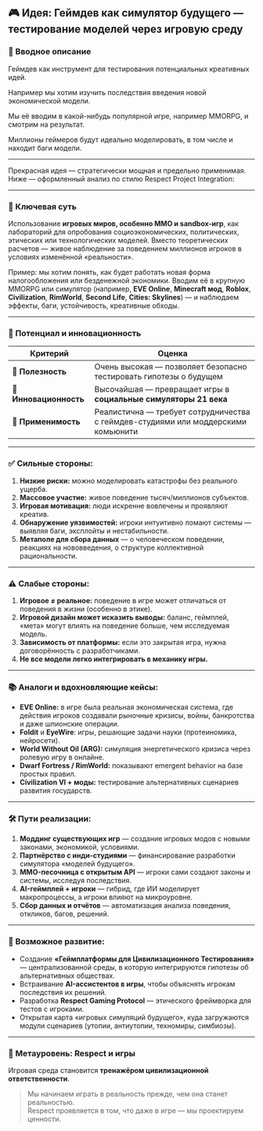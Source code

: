 ## 🎮 Идея: **Геймдев как симулятор будущего — тестирование моделей через игровую среду**

### 📃 Вводное описание

Геймдев как инструмент для тестирования потенциальных креативных идей.

Например мы хотим изучить последствия введения новой экономической модели.

Мы её вводим в какой-нибудь популярной игре, например MMORPG, и смотрим на результат.

Миллионы геймеров будут идеально моделировать, в том числе и находит баги модели.

---

Прекрасная идея — стратегически мощная и предельно применимая. Ниже — оформленный анализ по стилю Respect Project Integration:

---

### 📌 Ключевая суть

Использование **игровых миров, особенно MMO и sandbox-игр**, как лабораторий для опробования социоэкономических, политических, этических или технологических моделей. Вместо теоретических расчетов — живое наблюдение за поведением миллионов игроков в условиях изменённой «реальности».

Пример: мы хотим понять, как будет работать новая форма налогообложения или безденежной экономики. Вводим её в крупную MMORPG или симулятор (например, **EVE Online**, **Minecraft мод**, **Roblox**, **Civilization**, **RimWorld**, **Second Life**, **Cities: Skylines**) — и наблюдаем эффекты, баги, устойчивость, креативные обходы.

---

### 🧠 Потенциал и инновационность

| Критерий          | Оценка                                                  |
|-------------------|----------------------------------------------------------|
| 🔋 **Полезность**       | Очень высокая — позволяет безопасно тестировать гипотезы о будущем |
| 🚀 **Инновационность** | Высочайшая — превращает игры в **социальные симуляторы 21 века**     |
| 🧱 **Применимость**     | Реалистична — требует сотрудничества с геймдев-студиями или моддерскими комьюнити |

---

### ✅ Сильные стороны:

1. **Низкие риски:** можно моделировать катастрофы без реального ущерба.
2. **Массовое участие:** живое поведение тысяч/миллионов субъектов.
3. **Игровая мотивация:** люди искренне вовлечены и проявляют креатив.
4. **Обнаружение уязвимостей:** игроки интуитивно ломают системы — выявляя баги, эксплойты и нестабильности.
5. **Метаполе для сбора данных** — о человеческом поведении, реакциях на нововведения, о структуре коллективной рациональности.

---

### ⚠️ Слабые стороны:

1. **Игровое ≠ реальное:** поведение в игре может отличаться от поведения в жизни (особенно в этике).
2. **Игровой дизайн может исказить выводы:** баланс, геймплей, «мета» могут влиять на поведение больше, чем исследуемая модель.
3. **Зависимость от платформы:** если это закрытая игра, нужна договорённость с разработчиками.
4. **Не все модели легко интегрировать в механику игры.**

---

### 📚 Аналоги и вдохновляющие кейсы:

- **EVE Online:** в игре была реальная экономическая система, где действия игроков создавали рыночные кризисы, войны, банкротства и даже шпионские операции.
- **Foldit** и **EyeWire**: игры, решающие задачи науки (протеиномика, нейросети).
- **World Without Oil (ARG):** симуляция энергетического кризиса через ролевую игру в онлайне.
- **Dwarf Fortress / RimWorld:** показывают emergent behavior на базе простых правил.
- **Civilization VI + моды:** тестирование альтернативных сценариев развития государств.

---

### 🛠 Пути реализации:

1. **Моддинг существующих игр** — создание игровых модов с новыми законами, экономикой, условиями.
2. **Партнёрство с инди-студиями** — финансирование разработки симулятора «моделей будущего».
3. **MMO-песочница с открытым API** — игроки сами создают законы и системы, исследуя последствия.
4. **AI-геймплей + игроки** — гибрид, где ИИ моделирует макропроцессы, а игроки влияют на микроуровне.
5. **Сбор данных и отчётов** — автоматизация анализа поведения, откликов, багов, решений.

---

### 🧬 Возможное развитие:

- Создание **«Геймплатформы для Цивилизационного Тестирования»** — централизованной среды, в которую интегрируются гипотезы об альтернативных обществах.
- Встраивание **AI-ассистентов в игры**, чтобы объяснять игрокам последствия их решений.
- Разработка **Respect Gaming Protocol** — этического фреймворка для тестов с игроками.
- Открытая карта «игровых симуляций будущего», куда загружаются модули сценариев (утопии, антиутопии, техномиры, симбиозы).

---

### 🧩 Метауровень: Respect и игры

Игровая среда становится **тренажёром цивилизационной ответственности**.  
> Мы начинаем играть в реальность прежде, чем она станет реальностью.  
> Respect проявляется в том, что даже в игре — мы проектируем ценности.
